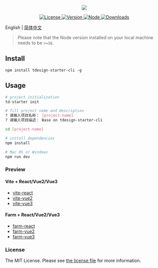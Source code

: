 <p align="center">
  <a href="http://tdesgin.tencent.com/starter/vue/#/dashboard/base"><img src="https://tdesign.gtimg.com/starter/brand-logo.svg" /></a>
</p>

<p align="center">
   <a href="https://www.npmjs.com/package/tdesign-starter-cli">
    <img src="https://img.shields.io/npm/l/tdesign-starter-cli.svg?sanitize=true" alt="License" />
  </a>
  <a href="https://www.npmjs.com/package/tdesign-starter-cli">
    <img src="https://img.shields.io/npm/v/tdesign-starter-cli.svg?sanitize=true" alt="Version">
  </a>
    <a href="https://www.npmjs.com/package/tdesign-starter-cli">
    <img src="https://img.shields.io/node/v/tdesign-starter-cli" alt="Node">
  </a>
  <a href="https://www.npmjs.com/package/tdesign-starter-cli">
    <img src="https://img.shields.io/npm/dm/tdesign-starter-cli" alt="Downloads">
  </a>
</p>

English | [简体中文](./README-zh_CN.md)

> Please note that the Node version installed on your local machine needs to be `>=16`.

## Install

```shell
npm install tdesign-starter-cli -g
```

## Usage

```sh
# project initialization
td-starter init

# fill project name and description
? 请输入项目名称： [project-name]
? 请输入项目描述： Base on tdesign-starter-cli

cd [project-name]

# install dependencies
npm install

# Mac OS or Windows
npm run dev 

```

### Preview

#### Vite + React/Vue2/Vue3

- <a href="https://tencent-tdesign-starter-cli.surge.sh/template-vite-react/index.html" target="_blank">vite-react</a>
- <a href="https://tencent-tdesign-starter-cli.surge.sh/template-vite-vue2/index.html" target="_blank">vite-vue2</a>
- <a href="https://tencent-tdesign-starter-cli.surge.sh/template-vite-vue3/index.html" target="_blank">vite-vue3</a>

#### Farm + React/Vue2/Vue3

- <a href="https://tencent-tdesign-starter-cli.surge.sh/template-farm-react/index.html" target="_blank">farm-react</a>
- <a href="https://tencent-tdesign-starter-cli.surge.sh/template-farm-vue2/index.html" target="_blank">farm-vue2</a>
- <a href="https://tencent-tdesign-starter-cli.surge.sh/template-farm-vue3/index.html" target="_blank">farm-vue3</a>

### License

The MIT License. Please see [the license file](LICENSE) for more information.

